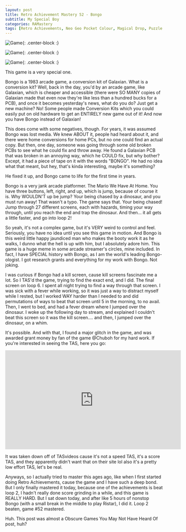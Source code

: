 ```yaml
---
layout: post
title: Retro Achievement Mastery 52 - Bongo
subtitle: My Special Boy
categories: RAMastery
tags: [Retro Achievements, Neo Geo Pocket Colour, Magical Drop, Puzzle Games, retro games, obscure games, Reviews]
---
```




![Game](https://imgur.com/28dA0xo.png){: .center-block :}

![Game](https://imgur.com/XoP9oN5.png){: .center-block :}

![Game](https://imgur.com/2vNeb2R.png){: .center-block :}


This game is a very special one.

Bongo is a 1983 arcade game, a conversion kit of Galaxian. What is a conversion kit? Well, back in the day, you'd by an arcade game, like Galaxian, which is cheaper and accessible (there were SO MANY copies of Galaxian made that even now they're like less than a hundred bucks for a PCB), and once it becomes yesterday's news, what do you do? Just get a new machine? No! Some people made Conversion Kits which you could easily put on old hardware to get an ENTIRELY new game out of it! And now you have Bongo instead of Galaxian!

This does come with some negatives, though. For years, it was assumed Bongo was lost media. We knew ABOUT it, people had heard about it, and there were home conversions for home PCs, but no one could find an actual copy. But then, one day, someone was going through some old broken PCBs to see what he could fix and throw away. He found a Galaxian PCB that was broken in an annoying way, which he COULD fix, but why bother? Except, it had a piece of tape on it with the words "BONGO". He had no idea what that meant, but hey, that's kinda interesting, maybe it's something?

He fixed it up, and Bongo came to life for the first time in years.

Bongo is a very jank arcade platformer. The Mario We Have At Home. You have three buttons, left, right, and up, which is jump, because of course it is. Why WOULDN'T up be jump? Your being chased by a dinosaur, and you must run away! That wasn't a typo. The game says that. Your being chased! Jump through 27 different screens, each with hazards, timing your way through, until you reach the end and trap the dinosaur. And then... it all gets a little faster, and go into loop 2!

So yeah, it's not a complex game, but it's VERY weird to control and feel. Seriously, you have no idea until you see this game in motion. And Bongo is this weird little happy jaundiced man who makes the booty work it as he walks, I dunno what the hell is up with him, but I absolutely adore him. This game is a huge meme in some arcade streamer's circles, mine included. In fact, I have SPECIAL history with Bongo, as I am the world's leading Bongo-ologist. I got research grants and everything for my work with Bongo. Not joking.

I was curious if Bongo had a kill screen, cause kill screens fascinate me a lot. So I TAS'd the game, trying to find the exact end, and I did. The final screen on loop 6. I spent all night trying to find a way through that screen. I was sick with a fever while working, so it was just a way to distract myself while I rested, but I worked WAY harder than I needed to and did permutations of ways to beat that screen until 5 in the morning, to no avail. Then, I went to bed, and had a fever dream where I jumped over the dinosaur. I woke up the following day to stream, and explained I couldn't beat this screen so it was the kill screen.... and then, I jumped over the dinosaur, on a whim.

It's possible. And with that, I found a major glitch in the game, and was awarded grant money by fan of the game @Chuboh for my hard work. If you're interested in seeing the TAS, here you go:

<iframe width="560" height="315" src="https://www.youtube.com/embed/0kgMsNHh43c?si=aXUGoCnK3IoKVRcX" title="YouTube video player" frameborder="0" allow="accelerometer; autoplay; clipboard-write; encrypted-media; gyroscope; picture-in-picture; web-share" referrerpolicy="strict-origin-when-cross-origin" allowfullscreen></iframe>

It was taken down off of TASvideos cause it's not a speed TAS, it's a score TAS, and they apparently didn't want that on their site lol also it's a pretty low effort TAS, let's be real.

Anyways, so I actually tried to master this ages ago, like when I first started doing Retro Achievements, cause the game and I have such a deep bond. But I only finally mastered it today, because one of the achievements is beat loop 2, I hadn't really done score grinding in a while, and this game is REALLY HARD. But I sat down today, and after like 5 hours of nonstop Bongo (with a small break in the middle to play Ristar), I did it. Loop 2 beaten, game #52 mastered.

Huh. This post was almost a Obscure Games You May Not Have Heard Of post, huh?